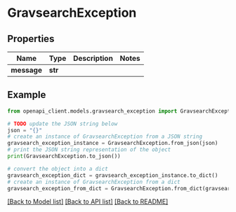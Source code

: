 # GravsearchException


## Properties

Name | Type | Description | Notes
------------ | ------------- | ------------- | -------------
**message** | **str** |  | 

## Example

```python
from openapi_client.models.gravsearch_exception import GravsearchException

# TODO update the JSON string below
json = "{}"
# create an instance of GravsearchException from a JSON string
gravsearch_exception_instance = GravsearchException.from_json(json)
# print the JSON string representation of the object
print(GravsearchException.to_json())

# convert the object into a dict
gravsearch_exception_dict = gravsearch_exception_instance.to_dict()
# create an instance of GravsearchException from a dict
gravsearch_exception_from_dict = GravsearchException.from_dict(gravsearch_exception_dict)
```
[[Back to Model list]](../README.md#documentation-for-models) [[Back to API list]](../README.md#documentation-for-api-endpoints) [[Back to README]](../README.md)


